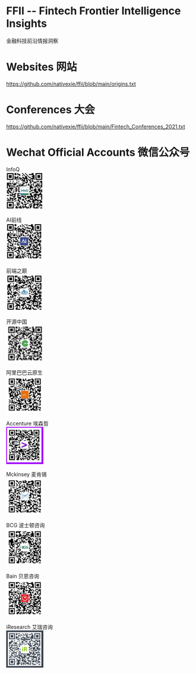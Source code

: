 # FFII -- Fintech Frontier Intelligence Insights
金融科技前沿情报洞察
# Websites 网站
https://github.com/nativexie/ffii/blob/main/origins.txt
# Conferences 大会
https://github.com/nativexie/ffii/blob/main/Fintech_Conferences_2021.txt
#
# Wechat Official Accounts 微信公众号
InfoQ  
<img src="https://github.com/nativexie/ffii/blob/main/wechat_official_accounts/wechat_qrcode_infoq.png" width="100" height="100" />  
  
AI前线  
<img src="https://github.com/nativexie/ffii/blob/main/wechat_official_accounts/wechat_qrcode_AI%E5%89%8D%E7%BA%BF.png" width="100" height="100" />  
  
前端之巅  
<img src="https://github.com/nativexie/ffii/blob/main/wechat_official_accounts/wechat_qrcode_%E5%89%8D%E7%AB%AF%E4%B9%8B%E5%B7%85.png" width="100" height="100" />  
  
开源中国  
<img src="https://github.com/nativexie/ffii/blob/main/wechat_official_accounts/wechat_qrcode_oschina.jpg" width="100" height="100" />  
  
阿里巴巴云原生  
<img src="https://github.com/nativexie/ffii/blob/main/wechat_official_accounts/wechat_qrcode_%E9%98%BF%E9%87%8C%E5%B7%B4%E5%B7%B4%E4%BA%91%E5%8E%9F%E7%94%9F.jpg" width="100" height="100" />  
  
Accenture 埃森哲  
<img src="https://github.com/nativexie/ffii/blob/main/wechat_official_accounts/wechat_qrcode_Accenture.png" width="100" height="100" />  
  
Mckinsey 麦肯锡  
<img src="https://github.com/nativexie/ffii/blob/main/wechat_official_accounts/wechat_qrcode_Mckinsey.jpg" width="100" height="100" />  
  
BCG 波士顿咨询  
<img src="https://github.com/nativexie/ffii/blob/main/wechat_official_accounts/wechat_qrcode_BCG.jpg" width="100" height="100" />  
  
Bain 贝恩咨询  
<img src="https://github.com/nativexie/ffii/blob/main/wechat_official_accounts/wechat_qrcode_Bain.jpg" width="100" height="100" />  
  
iResearch 艾瑞咨询  
<img src="https://github.com/nativexie/ffii/blob/main/wechat_official_accounts/wechat_qrcode_%E8%89%BE%E7%91%9E%E5%92%A8%E8%AF%A2.png" width="100" height="100" />  
  
